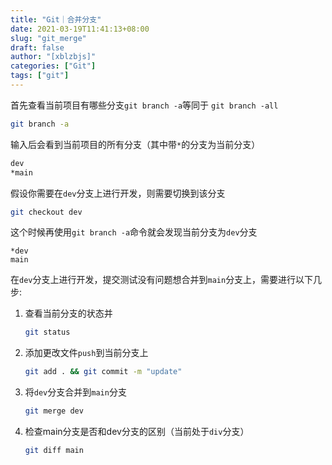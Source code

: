```yaml
---
title: "Git｜合并分支"
date: 2021-03-19T11:41:13+08:00
slug: "git_merge"
draft: false
author: "[xblzbjs]"
categories: ["Git"]
tags: ["git"]
---
```


首先查看当前项目有哪些分支`git branch -a`等同于 `git branch -all`

```bash
git branch -a 
```

输入后会看到当前项目的所有分支（其中带`*`的分支为当前分支）

```bash
dev
*main
```

假设你需要在`dev`分支上进行开发，则需要切换到该分支

```bash
git checkout dev
```

这个时候再使用`git branch -a`命令就会发现当前分支为`dev`分支

```git
*dev
main
```

在`dev`分支上进行开发，提交测试没有问题想合并到`main`分支上，需要进行以下几步:

1. 查看当前分支的状态并

   ```bash
   git status
   ```

2. 添加更改文件`push`到当前分支上

   ```bash
   git add . && git commit -m "update"
   ```

3. 将`dev`分支合并到`main`分支

   ```bash
   git merge dev
   ```

4. 检查main分支是否和dev分支的区别（当前处于`div`分支）

   ```bash
   git diff main
   ```

